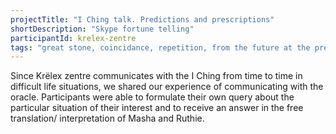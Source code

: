 ```yaml
---
projectTitle: "I Ching talk. Predictions and prescriptions"
shortDescription: "Skype fortune telling"
participantId: krelex-zentre
tags: "great stone, coincidance, repetition, from the future at the present, h o o o o o o w w w w w l, mother-machine, national academy of sciences as witch, outsourcing, speculative synthesis"
---
```


Since Krёlex zentre communicates with the I Ching from time to time in difficult life situations, we shared our experience of communicating with the oracle. Participants were able to formulate their own query about the particular situation of their interest and to receive an answer in the free translation/ interpretation of Masha and Ruthie.
